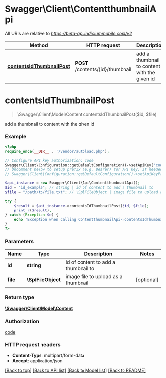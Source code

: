 # Swagger\Client\ContentthumbnailApi

All URIs are relative to *https://beta-api.indiciummobile.com/v2*

Method | HTTP request | Description
------------- | ------------- | -------------
[**contentsIdThumbnailPost**](ContentthumbnailApi.md#contentsIdThumbnailPost) | **POST** /contents/{id}/thumbnail | add a thumbnail to content with the given id


# **contentsIdThumbnailPost**
> \Swagger\Client\Model\Content contentsIdThumbnailPost($id, $file)

add a thumbnail to content with the given id

### Example
```php
<?php
require_once(__DIR__ . '/vendor/autoload.php');

// Configure API key authorization: code
Swagger\Client\Configuration::getDefaultConfiguration()->setApiKey('code', 'YOUR_API_KEY');
// Uncomment below to setup prefix (e.g. Bearer) for API key, if needed
// Swagger\Client\Configuration::getDefaultConfiguration()->setApiKeyPrefix('code', 'Bearer');

$api_instance = new Swagger\Client\Api\ContentthumbnailApi();
$id = "id_example"; // string | id of content to add a thumbnail to
$file = "/path/to/file.txt"; // \SplFileObject | image file to upload as a thumbnail

try {
    $result = $api_instance->contentsIdThumbnailPost($id, $file);
    print_r($result);
} catch (Exception $e) {
    echo 'Exception when calling ContentthumbnailApi->contentsIdThumbnailPost: ', $e->getMessage(), PHP_EOL;
}
?>
```

### Parameters

Name | Type | Description  | Notes
------------- | ------------- | ------------- | -------------
 **id** | **string**| id of content to add a thumbnail to |
 **file** | **\SplFileObject**| image file to upload as a thumbnail | [optional]

### Return type

[**\Swagger\Client\Model\Content**](../Model/Content.md)

### Authorization

[code](../../README.md#code)

### HTTP request headers

 - **Content-Type**: multipart/form-data
 - **Accept**: application/json

[[Back to top]](#) [[Back to API list]](../../README.md#documentation-for-api-endpoints) [[Back to Model list]](../../README.md#documentation-for-models) [[Back to README]](../../README.md)

